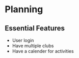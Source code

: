 # Planning

## Essential Features

- User login
- Have multiple clubs
- Have a calender for activities
